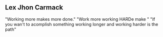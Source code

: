 # 

## Lex Jhon Carmack

"Working more makes more done."
"Work more working HARDe make "
"If you wan't to acomplish something
working longer and working harder is the path"

